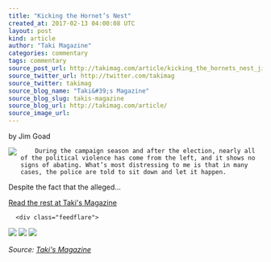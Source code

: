```yaml
---
title: "Kicking the Hornet’s Nest"
created_at: 2017-02-13 04:00:08 UTC
layout: post
kind: article
author: "Taki Magazine"
categories: commentary
tags: commentary
source_post_url: http://takimag.com/article/kicking_the_hornets_nest_jim_goad
source_twitter_url: http://twitter.com/takimag
source_twitter: takimag
source_blog_name: "Taki&#39;s Magazine"
source_blog_slug: takis-magazine
source_blog_url: http://takimag.com/article/
source_image_url: 
---
```

by Jim Goad<br />
	  

<img src="http://takimag.com/images/uploads/rwds.jpg" style="float:left;margin-right:8px;"/>
	






	
		During the campaign season and after the election, nearly all of the political violence has come from the left, and it shows no signs of abating. What’s most distressing to me is that in many cases, the police are told to sit down and let it happen.

Despite the fact that the alleged...
	<p><a href="http://takimag.com/article/kicking_the_hornets_nest_jim_goad">Read the rest at Taki's Magazine</a></p>
						
	  
	  
	  
	  <div class="feedflare">
<a href="http://feeds.feedburner.com/~ff/takimag?a=1pSHPgpZQAM:g3QwQaunvLk:yIl2AUoC8zA"><img src="http://feeds.feedburner.com/~ff/takimag?d=yIl2AUoC8zA" border="0"></img></a> <a href="http://feeds.feedburner.com/~ff/takimag?a=1pSHPgpZQAM:g3QwQaunvLk:qj6IDK7rITs"><img src="http://feeds.feedburner.com/~ff/takimag?d=qj6IDK7rITs" border="0"></img></a> <a href="http://feeds.feedburner.com/~ff/takimag?a=1pSHPgpZQAM:g3QwQaunvLk:gIN9vFwOqvQ"><img src="http://feeds.feedburner.com/~ff/takimag?i=1pSHPgpZQAM:g3QwQaunvLk:gIN9vFwOqvQ" border="0"></img></a>
</div><img src="http://feeds.feedburner.com/~r/takimag/~4/1pSHPgpZQAM" height="1" width="1" alt=""/><div class="">
    <i>Source: <a href="http://takimag.com/article/">Taki&#39;s Magazine</a></i>
</div>
